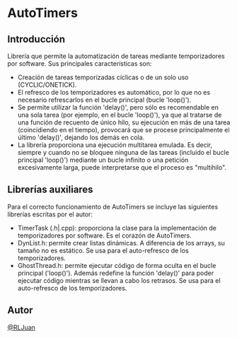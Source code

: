# AutoTimers

## Introducción
Librería que permite la automatización de tareas mediante temporizadores por software. Sus principales características son:

- Creación de tareas temporizadas cíclicas o de un solo uso (CYCLIC/ONETICK).
- El refresco de los temporizadores es automático, por lo que no es necesario refrescarlos en el bucle principal (bucle 'loop()').
- Se permite utilizar la función 'delay()', pero sólo es recomendable en una sola tarea (por ejemplo, en el bucle 'loop()'), ya que al tratarse de una función de recuento de único hilo, su ejecución en más de una tarea (coincidiendo en el tiempo), provocará que se procese principalmente el último 'delay()', dejando los demás en cola.
- La librería proporciona una ejecución multitarea emulada. Es decir, siempre y cuando no se bloquee ninguna de las tareas (incluido el bucle principal 'loop()') mediante un bucle infinito o una petición excesivamente larga, puede interpretarse que el proceso es "multihilo".

## Librerías auxiliares
Para el correcto funcionamiento de AutoTimers se incluye las siguientes librerías escritas por el autor:

- TimerTask (.h|.cpp): proporciona la clase para la implementación de temporizadores por software. Es el corazón de AutoTimers.
- DynList.h: permite crear listas dinámicas. A diferencia de los arrays, su tamaño no es estático. Se usa para el auto-refresco de los temporizadores.
- GhostThread.h: permite ejecutar código de forma oculta en el bucle principal ('loop()'). Además redefine la función 'delay()' para poder ejecutar código mientras se llevan a cabo los retrasos. Se usa para el auto-refresco de los temporizadores.

## Autor
[@RLJuan](https://github.com/RLJuan)
